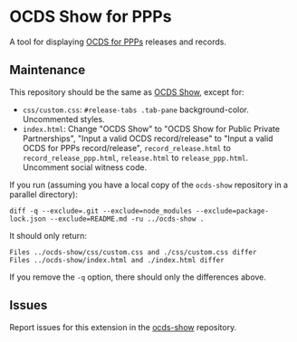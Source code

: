 # OCDS Show for PPPs

A tool for displaying [OCDS for PPPs](https://standard.open-contracting.org/profiles/ppp/) releases and records.

## Maintenance

This repository should be the same as [OCDS Show](https://github.com/open-contracting/ocds-show), except for:

* `css/custom.css`: `#release-tabs .tab-pane` background-color. Uncommented styles.
* `index.html`: Change "OCDS Show" to "OCDS Show for Public Private Partnerships", "Input a valid OCDS record/release" to "Input a valid OCDS for PPPs record/release", `record_release.html` to `record_release_ppp.html`, `release.html` to `release_ppp.html`. Uncomment social witness code.

If you run (assuming you have a local copy of the `ocds-show` repository in a parallel directory):

```shell
diff -q --exclude=.git --exclude=node_modules --exclude=package-lock.json --exclude=README.md -ru ../ocds-show .
```

It should only return:

```
Files ../ocds-show/css/custom.css and ./css/custom.css differ
Files ../ocds-show/index.html and ./index.html differ
```

If you remove the `-q` option, there should only the differences above.

## Issues

Report issues for this extension in the [ocds-show](https://github.com/open-contracting/ocds-show/issues) repository.
